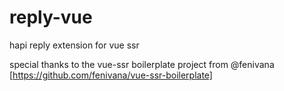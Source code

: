 # reply-vue
hapi reply extension for vue ssr

special thanks to the vue-ssr boilerplate project from @fenivana [https://github.com/fenivana/vue-ssr-boilerplate]
